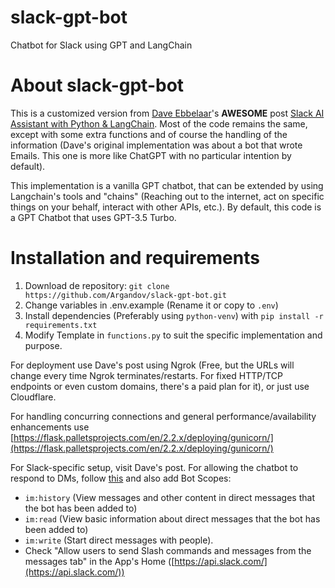 # slack-gpt-bot
Chatbot for Slack using GPT and LangChain

# About slack-gpt-bot

This is a customized version from [Dave Ebbelaar](https://www.daveebbelaar.com)'s **AWESOME** post [Slack AI Assistant with Python & LangChain](https://docs.datalumina.io/3y3XPD66nBJaub). Most of the code remains the same, except with some extra functions and of course the handling of the information (Dave's original implementation was about a bot that wrote Emails. This one is more like ChatGPT with no particular intention by default).

This implementation is a vanilla GPT chatbot, that can be extended by using Langchain's tools and "chains" (Reaching out to the internet, act on specific things on your behalf, interact with other APIs, etc.). By default, this code is a GPT Chatbot that uses GPT-3.5 Turbo.

# Installation and requirements

1. Download de repository: `git clone https://github.com/Argandov/slack-gpt-bot.git`
2. Change variables in .env.example (Rename it or copy to `.env`)
3. Install dependencies (Preferably using `python-venv`) with `pip install -r requirements.txt`
4. Modify Template in `functions.py` to suit the specific implementation and purpose.

For deployment use Dave's post using Ngrok (Free, but the URLs will change every time Ngrok terminates/restarts. For fixed HTTP/TCP endpoints or even custom domains, there's a paid plan for it), or just use Cloudflare.

For handling concurring connections and general performance/availability enhancements use [https://flask.palletsprojects.com/en/2.2.x/deploying/gunicorn/](https://flask.palletsprojects.com/en/2.2.x/deploying/gunicorn/)

For Slack-specific setup, visit Dave's post. For allowing the chatbot to respond to DMs, follow [this](https://stackoverflow.com/questions/68212184/slack-app-not-responding-to-direct-message) and also add Bot Scopes:

- `im:history` (View messages and other content in direct messages that the bot has been added to)
- `im:read` (View basic information about direct messages that the bot has been added to)
- `im:write` (Start direct messages with people).
- Check "Allow users to send Slash commands and messages from the messages tab" in the App's Home ([https://api.slack.com/](https://api.slack.com/))
